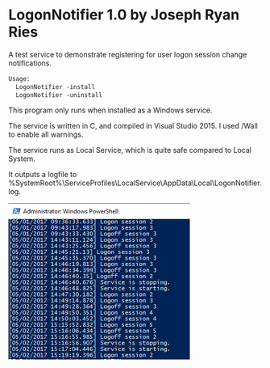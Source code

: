 # LogonNotifier 1.0 by Joseph Ryan Ries

A test service to demonstrate registering for user logon session change notifications.

    Usage:
      LogonNotifier -install
      LogonNotifier -uninstall


This program only runs when installed as a Windows service.

The service is written in C, and compiled in Visual Studio 2015. I used /Wall to enable all warnings.

The service runs as Local Service, which is quite safe compared to Local System.

It outputs a logfile to %SystemRoot%\ServiceProfiles\LocalService\AppData\Local\LogonNotifier.log.

![logfile](logfile.PNG "logfile")

